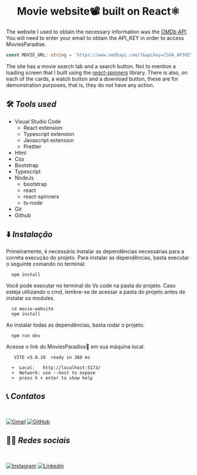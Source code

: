 **<h1 style="text-align: center">Movie website📽️ built on React⚛️</h1>**
The website I used to obtain the necessary information was the *[OMDb API](https://www.omdbapi.com/)*. You will need to enter your email to obtain the API_KEY in order to access MoviesParadise.

``` typescript
const MOVIE_URL: string = `https://www.omdbapi.com/?&apikey=[SUA_APIKEY]`;
```
The site has a movie search tab and a search button. Not to mention a loading screen that I built using the *[react-spinners](https://www.npmjs.com/package/react-spinners)* library. There is also, on each of the cards, a watch button and a download button, these are for demonstration purposes, that is, they do not have any action.

## 🛠️ *Tools used*

* Visual Studio Code
  * React extension
  * Typescript extension
  * Javascript extension
  * Prettier
* Html
* Css
* Bootstrap
* Typescript
* NodeJs
  * bootstrap
  * react
  * react-spinners
  * ts-node
* Git
* Github

## ⬇️ *Instalação*

Primeiramente, é necessário instalar as dependências necessárias para a correta execução do projeto. Para instalar as dependências, basta executar o seguinte comando no terminal:

```
  npm install
```

Você pode executar no terminal do Vs code na pasta do projeto. Caso esteja utilizando o cmd, lembre-se de acessar a pasta do projeto antes de instalar os modules.

```
  cd movie-website
  npm install
```

Ao instalar todas as dependências, basta rodar o projeto.

```
  npm run dev
```

Acesse o link do MoviesParadise🎥 em sua máquina local.

```
   VITE v5.0.10  ready in 388 ms

  ➜  Local:   http://localhost:5173/
  ➜  Network: use --host to expose
  ➜  press h + enter to show help
```

## 📞 *Contatos*

<br />

[![Gmail](https://img.shields.io/badge/Gmail-D14836?style=for-the-badge&logo=gmail&logoColor=white)](https://mail.google.com/mail/?view=cm&source=mailto&to=arthurnazariodacosta@gmail.com)
[![GitHub](https://img.shields.io/badge/GitHub-100000?style=for-the-badge&logo=github&logoColor=white)](https://github.com/ArthurCosta09)

## 🤵‍♂️ *Redes sociais*

<br />

[![Instagram](https://img.shields.io/badge/Instagram-E4405F?style=for-the-badge&logo=instagram&logoColor=white)](https://www.instagram.com/arthurndc/)
[![Linkedin](https://img.shields.io/badge/LinkedIn-0077B5?style=for-the-badge&logo=linkedin&logoColor=white)](https://www.linkedin.com/in/arthur-naz%C3%A1rio-da-costa-6478601a1/)

